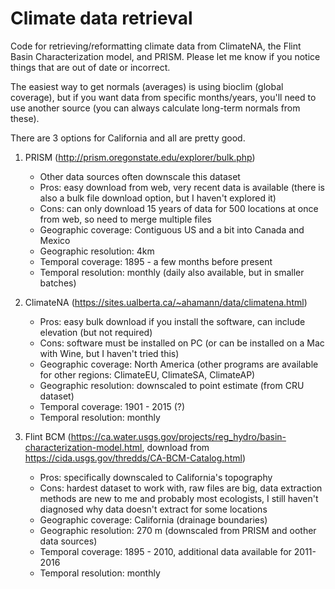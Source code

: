# Climate data retrieval

Code for retrieving/reformatting climate data from ClimateNA, the Flint Basin Characterization model, and PRISM. Please let me know if you notice things that are out of date or incorrect. 

The easiest way to get normals (averages) is using bioclim (global coverage), but if you want data from specific months/years, you'll need to use another source (you can always calculate long-term normals from these).

There are 3 options for California and all are pretty good.

1. PRISM (http://prism.oregonstate.edu/explorer/bulk.php)
     - Other data sources often downscale this dataset
     - Pros: easy download from web, very recent data is available (there is also a bulk file download option, but I haven't explored it)
     - Cons: can only download 15 years of data for 500 locations at once from web, so need to merge multiple files
     - Geographic coverage: Contiguous US and a bit into Canada and Mexico
     - Geographic resolution: 4km
     - Temporal coverage: 1895 - a few months before present
     - Temporal resolution: monthly (daily also available, but in smaller batches)
     
2. ClimateNA (https://sites.ualberta.ca/~ahamann/data/climatena.html)
     - Pros: easy bulk download if you install the software, can include elevation (but not required)
     - Cons: software must be installed on PC (or can be installed on a Mac with Wine, but I haven't tried this)
     - Geographic coverage: North America (other programs are available for other regions: ClimateEU, ClimateSA, ClimateAP)
     - Geographic resolution: downscaled to point estimate (from CRU dataset)
     - Temporal coverage: 1901 - 2015 (?) 
     - Temporal resolution: monthly 

3. Flint BCM (https://ca.water.usgs.gov/projects/reg_hydro/basin-characterization-model.html, download from https://cida.usgs.gov/thredds/CA-BCM-Catalog.html)
     - Pros: specifically downscaled to California's topography
     - Cons: hardest dataset to work with, raw files are big, data extraction methods are new to me and probably most ecologists, I still haven't diagnosed why data doesn't extract for some locations
     - Geographic coverage: California (drainage boundaries)
     - Geographic resolution: 270 m (downscaled from PRISM and oother data sources)
     - Temporal coverage: 1895 - 2010, additional data available for 2011-2016 
     - Temporal resolution: monthly 


